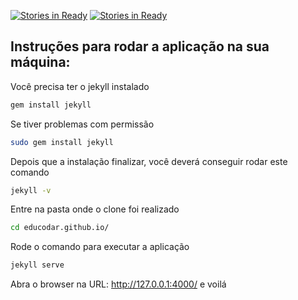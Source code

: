 [![Stories in Ready](https://badge.waffle.io/educodar/educodar.github.io.png?label=ready&title=Ready)](https://waffle.io/educodar/educodar.github.io)
[![Stories in Ready](https://badge.waffle.io/educodar/educodar.github.io.png?label=ready&title=Ready)](https://waffle.io/educodar/educodar.github.io)
## Instruções para rodar a aplicação na sua máquina:

Você precisa ter o jekyll instalado
```sh
gem install jekyll
```

Se tiver problemas com permissão
```sh
sudo gem install jekyll
```

Depois que a instalação finalizar, você deverá conseguir rodar este comando
```sh
jekyll -v
```

Entre na pasta onde o clone foi realizado
```sh
cd educodar.github.io/
```

Rode o comando para executar a aplicação
```sh
jekyll serve
```

Abra o browser na URL: http://127.0.0.1:4000/ e voilá
